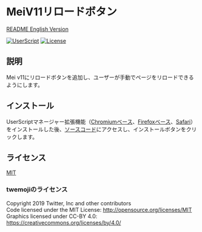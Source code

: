 # MeiV11リロードボタン

[README English Version](./README.md)

[![UserScript](https://img.shields.io/badge/Framework-UserScript-blue.svg)](https://en.wikipedia.org/wiki/Userscript)
[![License](https://img.shields.io/github/license/hidao80/UserScript)](/LICENSE)

## 説明

Mei v11にリロードボタンを追加し、ユーザーが手動でページをリロードできるようにします。

## インストール

UserScriptマネージャー拡張機能（[Chromiumベース][chrome-extension]、[Firefoxベース][firefox-extension]、[Safari][safari-extension]）をインストールした後、[ソースコード][source]にアクセスし、インストールボタンをクリックします。

[chrome-extension]: https://chrome.google.com/webstore/detail/tampermonkey/dhdgffkkebhmkfjojejmpbldmpobfkfo "Tampermonkey"
[firefox-extension]: https://addons.mozilla.org/en-US/firefox/addon/tampermonkey/ "Tampermonkey"
[safari-extension]: https://apps.apple.com/us/app/userscripts/id1463298887 "UserScripts"
[source]: https://github.com/hidao80/UserScript/raw/main/src/Misskey/MeiV11ReloadButton/MeiV11ReloadButton.user.js "Source code"

## ライセンス

[MIT](/LICENSE)

### twemojiのライセンス

Copyright 2019 Twitter, Inc and other contributors  
Code licensed under the MIT License: http://opensource.org/licenses/MIT  
Graphics licensed under CC-BY 4.0: https://creativecommons.org/licenses/by/4.0/
